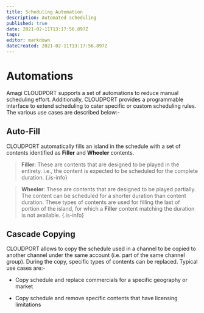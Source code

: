 ```yaml
---
title: Scheduling Automation
description: Automated scheduling
published: true
date: 2021-02-11T13:17:56.897Z
tags: 
editor: markdown
dateCreated: 2021-02-11T13:17:56.897Z
---
```


# Automations

Amagi CLOUDPORT supports a set of automations to reduce manual scheduling effort. Additionally, CLOUDPORT provides a programmable interface to extend scheduling to cater specific or custom scheduling rules. The various use cases are described below:-

## Auto-Fill

CLOUDPORT automatically fills an island in the schedule with a set of contents identified as **Filler** and **Wheeler** contents.

> **Filler**: These are contents that are designed to be played in the entirety. i.e., the content is expected to be scheduled for the complete duration.
{.is-info}

> **Wheeler**: These are contents that are designed to be played partially. The content can be scheduled for a shorter duration than content duration. These types of contents are used for filling the last of portion of the island, for which a **Filler** content matching the duration is not available.
{.is-info}

## Cascade Copying

CLOUDPORT allows to copy the schedule used in a channel to be copied to another channel under the same account (i.e. part of the same channel group). During the copy, specific types of contents can be replaced. Typical use cases are:-

* Copy schedule and replace commercials for a specific geography or market

* Copy schedule and remove specific contents that have licensing limitations
